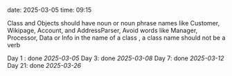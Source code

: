 date: 2025-03-05
time: 09:15

Class and Objects should have noun or noun phrase names like Customer, Wikipage,
Account, and AddressParser, Avoid words like Manager, Processor, Data or Info in the name of a class , a class name should not be a verb

Day 1 : done *2025-03-05*
Day 3: done *2025-03-08*
Day 7: done *2025-03-12*
Day 21: done *2025-03-26*